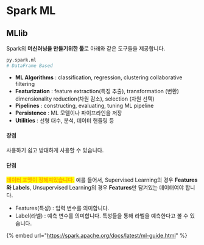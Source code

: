 # Spark ML

## MLlib

Spark의 **머신러닝을 만들기위한 툴**로 아래와 같은 도구들을 제공합니다.

```python
py.spark.ml 
# DataFrame Based
```

* **ML Algorithms** : classification, regression, clustering collaborative filtering
* **Featurization** : feature extraction(특징 추출), transformation (변환) dimensionality reduction(차원 감소), selection (차원 선택)
* **Pipelines** : constructing, evaluating, tuning ML pipeline
* **Persistence** : ML 모델이나 파이프라인을 저장
* **Utilities** : 선형 대수, 분석, 데이터 핸들링 등

#### 장점

사용하기 쉽고 방대하게 사용할 수 있습니다.

#### 단점

<mark style="color:orange;">**데이터 포맷이 정해져있습니다.**</mark> 예를 들어서, Supervised Learning의 경우 **Features와 Labels**, Unsupervised Learning의 경우 **Features**만 담겨있는 데이터여야 합니다.

* Features(특성) : 입력 변수를 의미합니다. &#x20;
* Label(라벨) : 예측 변수를 의미합니다. 특성들을 통해 라벨을 예측한다고 볼 수 있습니다.

{% embed url="https://spark.apache.org/docs/latest/ml-guide.html" %}
